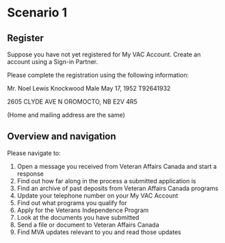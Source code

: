 # Scenario 1

## Register 

Suppose you have not yet registered for My VAC Account. 
Create an account using a Sign-in Partner.

Please complete the registration using the following information:

Mr. Noel Lewis Knockwood
Male
May 17, 1952
T92641932

2605 CLYDE AVE N 
OROMOCTO, NB
E2V 4R5

(Home and mailing address are the same)


## Overview and navigation

Please navigate to:

1. Open a message you received from Veteran Affairs Canada and start a response
2. Find out how far along in the process a submitted application is
3. Find an archive of past deposits from Veteran Affairs Canada programs
4. Update your telephone number on your My VAC Account
5. Find out what programs you qualify for
6. Apply for the Veterans Independence Program
7. Look at the documents you have submitted
8. Send a file or document to Veteran Affairs Canada
9. Find MVA updates relevant to you and read those updates